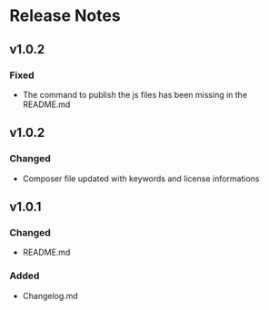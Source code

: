 # Release Notes

## v1.0.2

### Fixed
- The command to publish the js files has been missing in the README.md

## v1.0.2

### Changed
- Composer file updated with keywords and license informations

## v1.0.1

### Changed
- README.md

### Added
- Changelog.md
